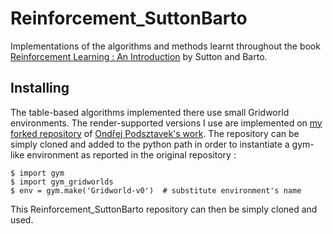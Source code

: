 # Reinforcement_SuttonBarto
Implementations of the algorithms and methods learnt throughout the book [Reinforcement Learning : An Introduction](http://incompleteideas.net/book/the-book-2nd.html) by Sutton and Barto.

## Installing
The table-based algorithms implemented there use small Gridworld environments.
The render-supported versions I use are implemented on [my forked repository](https://github.com/Louis-Bagot/gym-gridworlds) of [Ondřej Podsztavek's work](https://github.com/podondra/gym-gridworlds).
The repository can be simply cloned and added to the python path in order to instantiate a gym-like environment as reported in the original repository :
```
$ import gym
$ import gym_gridworlds
$ env = gym.make('Gridworld-v0')  # substitute environment's name
```

This Reinforcement_SuttonBarto repository can then be simply cloned and used.
